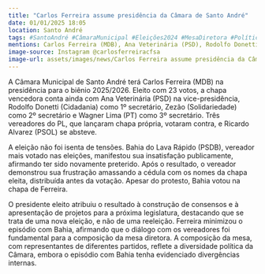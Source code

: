 ```yaml
---
title: "Carlos Ferreira assume presidência da Câmara de Santo André"
date: 01/01/2025 18:05
location: Santo André
tags: #SantoAndré #CâmaraMunicipal #Eleições2024 #MesaDiretora #Política #Vereadores #MDB #PSD #Cidadania #Solidariedade #abc360noticias
mentions: Carlos Ferreira (MDB), Ana Veterinária (PSD), Rodolfo Donetti (Cidadania), Zezão (Solidariedade), Wagner Lima (PT), Ricardo Alvarez (PSOL), Bahia do Lava Rápido (PSDB), PL.
image-source: Instagram @carlosferreiracfsa
image-url: assets/images/news/Carlos Ferreira assume presidência da Câmara de Santo André.jpg
---
```


A Câmara Municipal de Santo André terá Carlos Ferreira (MDB) na presidência para o biênio 2025/2026.  Eleito com 23 votos, a chapa vencedora conta ainda com Ana Veterinária (PSD) na vice-presidência, Rodolfo Donetti (Cidadania) como 1º secretário, Zezão (Solidariedade) como 2º secretário e Wagner Lima (PT) como 3º secretário.  Três vereadores do PL, que lançaram chapa própria, votaram contra, e Ricardo Alvarez (PSOL) se absteve.

A eleição não foi isenta de tensões.  Bahia do Lava Rápido (PSDB), vereador mais votado nas eleições, manifestou sua insatisfação publicamente, afirmando ter sido novamente preterido.  Após o resultado, o vereador demonstrou sua frustração amassando a cédula com os nomes da chapa eleita, distribuída antes da votação.  Apesar do protesto, Bahia votou na chapa de Ferreira.

O presidente eleito atribuiu o resultado à construção de consensos e à apresentação de projetos para a próxima legislatura, destacando que se trata de uma nova eleição, e não de uma reeleição.  Ferreira minimizou o episódio com Bahia, afirmando que o diálogo com os vereadores foi fundamental para a composição da mesa diretora. A composição da mesa, com representantes de diferentes partidos, reflete a diversidade política da Câmara, embora o episódio com Bahia tenha evidenciado divergências internas.
